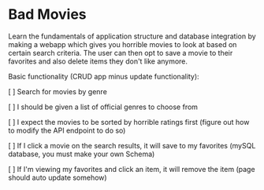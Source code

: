 # Bad Movies
Learn the fundamentals of application structure and database integration by making a webapp which gives you horrible movies to look at based on certain search criteria. The user can then opt to save a movie to their favorites and also delete items they don't like anymore. 

Basic functionality (CRUD app minus update functionality): 

[ ] Search for movies by genre

[ ] I should be given a list of official genres to choose from

[ ] I expect the movies to be sorted by horrible ratings first (figure out how to modify the API endpoint to do so)

[ ] If I click a movie on the search results, it will save to my favorites (mySQL database, you must make your own Schema)

[ ] If I'm viewing my favorites and click an item, it will remove the item (page should auto update somehow) 
